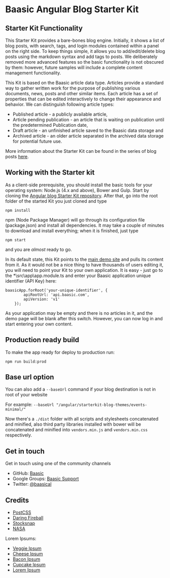 Baasic Angular Blog Starter Kit
============

## Starter Kit Functionality

This Starter Kit provides a bare-bones blog engine. Initially, it shows a list of blog posts, with search, tags, and login modules contained within a panel on the right side. To keep things simple, it allows you to add/edit/delete blog posts using the markdown syntax and add tags to posts. We deliberately removed more advanced features so the basic functionality is not obscured by them: however, future samples will include a complete content management functionality.

This Kit is based on the Baasic article data type. Articles provide a standard way to gather written work for the purpose of publishing various documents, news, posts and other similar items. Each article has a set of properties that can be edited interactively to change their appearance and behavior. We can distinguish following article types:
- Published article - a publicly available article,
- Article pending publication - an article that is waiting on publication until the predetermined Publication date,
- Draft article - an unfinished article saved to the Baasic data storage and
- Archived article - an older article separated in the archived data storage for potential future use.

More information about the Starter Kit can be found in the series of blog posts [here](http://www.baasic.com/posts/Angular-Blog-Starter-Kit-part-1/).


## Working with the Starter kit

As a client-side prerequisite, you should install the basic tools for your operating system: Node.js (4.x and above), Bower and Gulp. Start by cloning the [Angular blog Starter Kit repository](https://github.com/Baasic/baasic-starterkit-angular-blog/). After that, go into the root folder of the started Kit you just cloned and type

    npm install

npm (Node Package Manager) will go through its configuration file (package.json) and install all dependencies. It may take a couple of minutes to download and install everything; when it is finished, just type

    npm start

and you are *almost* ready to go.

In its default state, this Kit points to the [main demo site](http://demo.baasic.com/angular/starterkit-blog/) and pulls its content from it. As it would not be a nice thing to have thousands of users editing it, you will need to point your Kit to your own application. It is easy - just go to the *\src\app\app.module.ts and enter your Baasic application unique identifier (API Key) here:

    baasicApp.forRoot('your-unique-identifier', {
            apiRootUrl: 'api.baasic.com',
            apiVersion: 'v1'
        });

As your application may be empty and there is no articles in it, and the demo page will be blank after this switch. However, you can now log in and start entering your own content.

## Production ready build

To make the app ready for deploy to production run:

    npm run build:prod

## Base url option

You can also add a `--baseUrl` command if your blog destination is not in root of your website

For example:
`--baseUrl "/angular/starterkit-blog-themes/events-minimal/"`

Now there's a `./dist` folder with all scripts and stylesheets concatenated and minified, also third party libraries installed with bower will be concatenated and minified into `vendors.min.js` and `vendors.min.css` respectively.

## Get in touch

Get in touch using one of the community channels

* GitHub: [Baasic](https://github.com/Baasic)
* Google Groups: [Baasic Support](https://groups.google.com/forum/#!forum/baasic-baas)
* Twitter: [@baasical](https://twitter.com/baasical)

## Credits
* [PostCSS](https://github.com/postcss)
* [Daring Fireball](https://daringfireball.net/)
* [Stocksnap](https://stocksnap.io/)
* [NASA](http://www.nasa.gov/)

Lorem Ipsums:
- [Veggie Ipsum](http://veggieipsum.com/)
- [Cheese Ipsum](http://www.cheeseipsum.co.uk/)
- [Bacon Ipsum](http://baconipsum.com/)
- [Cupcake Ipsum](http://www.cupcakeipsum.com/)
- [Lorem Ipsum](http://www.lipsum.com/)